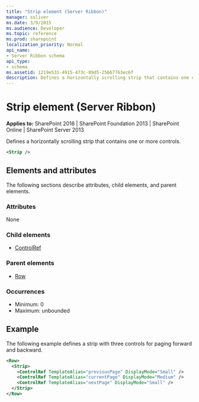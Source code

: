 ```yaml
---
title: "Strip element (Server Ribbon)"
manager: soliver
ms.date: 3/9/2015
ms.audience: Developer
ms.topic: reference
ms.prod: sharepoint
localization_priority: Normal
api_name:
- Server Ribbon schema
api_type:
- schema
ms.assetid: 1219e531-4915-473c-89d5-25667763ec6f
description: Defines a horizontally scrolling strip that contains one or more controls.
---
```


# Strip element (Server Ribbon)

**Applies to:** SharePoint 2016 | SharePoint Foundation 2013 | SharePoint Online | SharePoint Server 2013
  
Defines a horizontally scrolling strip that contains one or more controls.
  
```XML
<Strip />
```

## Elements and attributes

The following sections describe attributes, child elements, and parent elements.

### Attributes

None

### Child elements

- [ControlRef](controlref-element.md)
   
### Parent elements

- [Row](row-element.md)
   
### Occurrences

- Minimum: 0
- Maximum: unbounded  
   
## Example

The following example defines a strip with three controls for paging forward and backward.
  
```XML
<Row>
  <Strip>
    <ControlRef TemplateAlias="previousPage" DisplayMode="Small" />
    <ControlRef TemplateAlias="currentPage" DisplayMode="Medium" />
    <ControlRef TemplateAlias="nextPage" DisplayMode="Small" />
  </Strip>
</Row>
```


